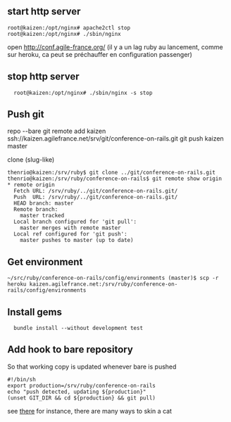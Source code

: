 
start http server
-----------------
    root@kaizen:/opt/nginx# apache2ctl stop
    root@kaizen:/opt/nginx# ./sbin/nginx

open http://conf.agile-france.org/ (il y a un lag ruby au lancement, comme sur heroku, ca peut se préchauffer en configuration passenger)

stop http server
----------------
      root@kaizen:/opt/nginx# ./sbin/nginx -s stop


Push git
--------

repo --bare
    git remote add kaizen ssh://kaizen.agilefrance.net/srv/git/conference-on-rails.git
    git push kaizen master
    
clone (slug-like)

    thenrio@kaizen:/srv/ruby$ git clone ../git/conference-on-rails.git
    thenrio@kaizen:/srv/ruby/conference-on-rails$ git remote show origin
    * remote origin
      Fetch URL: /srv/ruby/../git/conference-on-rails.git/
      Push  URL: /srv/ruby/../git/conference-on-rails.git/
      HEAD branch: master
      Remote branch:
        master tracked
      Local branch configured for 'git pull':
        master merges with remote master
      Local ref configured for 'git push':
        master pushes to master (up to date)
        
Get environment
---------------

    ~/src/ruby/conference-on-rails/config/environments (master)$ scp -r heroku kaizen.agilefrance.net:/srv/ruby/conference-on-rails/config/environments
    
Install gems
------------
      
      bundle install --without development test

Add hook to bare repository
---------------------------

So that working copy is updated whenever bare is pushed

    #!/bin/sh
    export production=/srv/ruby/conference-on-rails
    echo "push detected, updating ${production}"
    (unset GIT_DIR && cd ${production} && git pull)  

see [there](http://stackoverflow.com/questions/4043609/getting-fatal-not-a-git-repository-when-using-post-update-hook-to-execute) for instance, there are many ways to skin a cat
